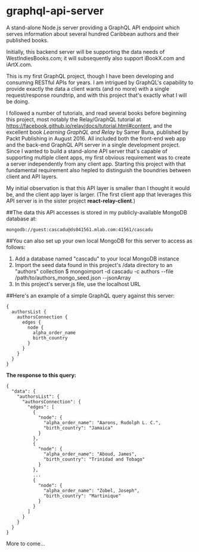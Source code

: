 # graphql-api-server

A stand-alone Node.js server providing a GraphQL API endpoint which serves information about several hundred Caribbean authors and their published books.

Initially, this backend server will be supporting the data needs of WestIndiesBooks.com; it will subsequently also support iBookX.com and iArtX.com.

This is my first GraphQL project, though I have been developing and consuming RESTful APIs for years. I am intrigued by GraphQL's capability to provide exactly the data a client wants (and no more) with a single request/response roundtrip, and with this project that's exactly what I will be doing.

I followed a number of tutorials, and read several books before beginning this project, most notably the Relay/GraphQL tutorial at https://facebook.github.io/relay/docs/tutorial.html#content, and the excellent book *Learning GraphQL and Relay* by Samer Buna, published by Packt Publishing in August 2016. All included both the front-end web app and the back-end GraphQL API server in a single development project. Since I wanted to build a stand-alone API server that's capable of supporting multiple client apps, my first obvious requirement was to create a server independently from any client app. Starting this project with that fundamental requirement also hepled to distinguish the boundries between client and API layers.

My initial observation is that this API layer is smaller than I thought it would be, and the client app layer is larger. (The first client app that leverages this API server is in the sister project **react-relay-client**.)


##The data this API accesses is stored in my publicly-available MongoDB database at:

    mongodb://guest:cascadu@ds041561.mlab.com:41561/cascadu


##You can also set up your own local MongoDB for this server to access as follows:

1. Add a database named "cascadu" to your local MongoDB instance
2. Import the seed data found in this project's /data directory to an "authors" collection
    $ mongoimport -d cascadu -c authors --file /path/to/authors_mongo_seed.json --jsonArray
3. In this project's server.js file, use the localhost URL


##Here's an example of a simple GraphQL query against this server:

    {
      authorsList {
        authorsConnection {
          edges {
            node {
              alpha_order_name
              birth_country
            }
          }
        }
      }
    }

**The response to this query:**

    {
      "data": {
        "authorsList": {
          "authorsConnection": {
            "edges": [
              {
                "node": {
                  "alpha_order_name": "Aarons, Rudolph L. C.",
                  "birth_country": "Jamaica"
                }
              },
              {
                "node": {
                  "alpha_order_name": "Aboud, James",
                  "birth_country": "Trinidad and Tobago"
                }
              },
              ...
              {
                "node": {
                  "alpha_order_name": "Zobel, Joseph",
                  "birth_country": "Martinique"
                }
              }
            ]
          }
        }
      }
    }

More to come...
